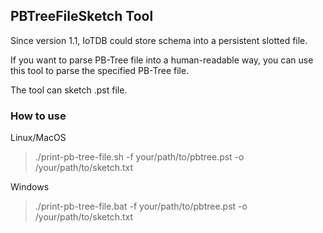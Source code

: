 <!--

    Licensed to the Apache Software Foundation (ASF) under one
    or more contributor license agreements.  See the NOTICE file
    distributed with this work for additional information
    regarding copyright ownership.  The ASF licenses this file
    to you under the Apache License, Version 2.0 (the
    "License"); you may not use this file except in compliance
    with the License.  You may obtain a copy of the License at

        http://www.apache.org/licenses/LICENSE-2.0

    Unless required by applicable law or agreed to in writing,
    software distributed under the License is distributed on an
    "AS IS" BASIS, WITHOUT WARRANTIES OR CONDITIONS OF ANY
    KIND, either express or implied.  See the License for the
    specific language governing permissions and limitations
    under the License.

-->

## PBTreeFileSketch Tool

Since version 1.1, IoTDB could store schema into a persistent slotted file.

If you want to parse PB-Tree file into a human-readable way, you can use this tool to parse the specified PB-Tree file.

The tool can sketch .pst file.

### How to use

Linux/MacOS
> ./print-pb-tree-file.sh -f your/path/to/pbtree.pst -o /your/path/to/sketch.txt

Windows

> ./print-pb-tree-file.bat -f your/path/to/pbtree.pst -o /your/path/to/sketch.txt

